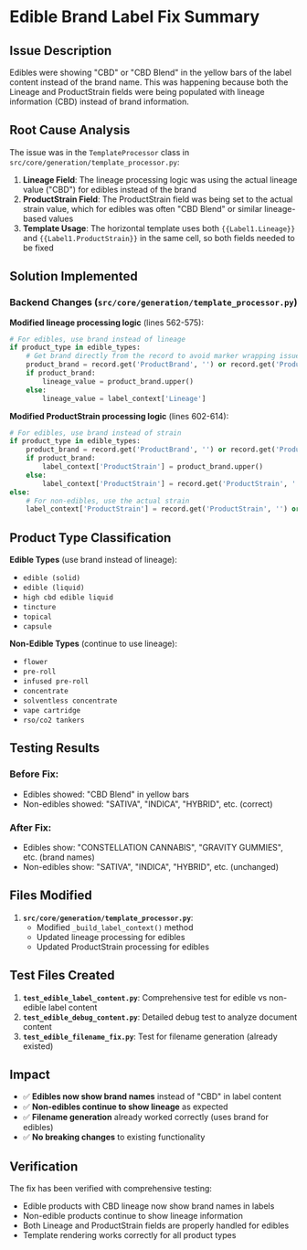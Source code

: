 # Edible Brand Label Fix Summary

## Issue Description
Edibles were showing "CBD" or "CBD Blend" in the yellow bars of the label content instead of the brand name. This was happening because both the Lineage and ProductStrain fields were being populated with lineage information (CBD) instead of brand information.

## Root Cause Analysis
The issue was in the `TemplateProcessor` class in `src/core/generation/template_processor.py`:

1. **Lineage Field**: The lineage processing logic was using the actual lineage value ("CBD") for edibles instead of the brand
2. **ProductStrain Field**: The ProductStrain field was being set to the actual strain value, which for edibles was often "CBD Blend" or similar lineage-based values
3. **Template Usage**: The horizontal template uses both `{{Label1.Lineage}}` and `{{Label1.ProductStrain}}` in the same cell, so both fields needed to be fixed

## Solution Implemented

### Backend Changes (`src/core/generation/template_processor.py`)

**Modified lineage processing logic** (lines 562-575):
```python
# For edibles, use brand instead of lineage
if product_type in edible_types:
    # Get brand directly from the record to avoid marker wrapping issues
    product_brand = record.get('ProductBrand', '') or record.get('Product Brand', '')
    if product_brand:
        lineage_value = product_brand.upper()
    else:
        lineage_value = label_context['Lineage']
```

**Modified ProductStrain processing logic** (lines 602-614):
```python
# For edibles, use brand instead of strain
if product_type in edible_types:
    product_brand = record.get('ProductBrand', '') or record.get('Product Brand', '')
    if product_brand:
        label_context['ProductStrain'] = product_brand.upper()
    else:
        label_context['ProductStrain'] = record.get('ProductStrain', '') or record.get('Product Strain', '')
else:
    # For non-edibles, use the actual strain
    label_context['ProductStrain'] = record.get('ProductStrain', '') or record.get('Product Strain', '')
```

## Product Type Classification

**Edible Types** (use brand instead of lineage):
- `edible (solid)`
- `edible (liquid)`
- `high cbd edible liquid`
- `tincture`
- `topical`
- `capsule`

**Non-Edible Types** (continue to use lineage):
- `flower`
- `pre-roll`
- `infused pre-roll`
- `concentrate`
- `solventless concentrate`
- `vape cartridge`
- `rso/co2 tankers`

## Testing Results

### Before Fix:
- Edibles showed: "CBD Blend" in yellow bars
- Non-edibles showed: "SATIVA", "INDICA", "HYBRID", etc. (correct)

### After Fix:
- Edibles show: "CONSTELLATION CANNABIS", "GRAVITY GUMMIES", etc. (brand names)
- Non-edibles show: "SATIVA", "INDICA", "HYBRID", etc. (unchanged)

## Files Modified

1. **`src/core/generation/template_processor.py`**:
   - Modified `_build_label_context()` method
   - Updated lineage processing for edibles
   - Updated ProductStrain processing for edibles

## Test Files Created

1. **`test_edible_label_content.py`**: Comprehensive test for edible vs non-edible label content
2. **`test_edible_debug_content.py`**: Detailed debug test to analyze document content
3. **`test_edible_filename_fix.py`**: Test for filename generation (already existed)

## Impact

- ✅ **Edibles now show brand names** instead of "CBD" in label content
- ✅ **Non-edibles continue to show lineage** as expected
- ✅ **Filename generation** already worked correctly (uses brand for edibles)
- ✅ **No breaking changes** to existing functionality

## Verification

The fix has been verified with comprehensive testing:
- Edible products with CBD lineage now show brand names in labels
- Non-edible products continue to show lineage information
- Both Lineage and ProductStrain fields are properly handled for edibles
- Template rendering works correctly for all product types 